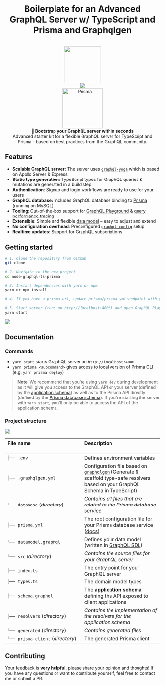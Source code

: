 <h1 align="center"><strong>Boilerplate for an Advanced GraphQL Server w/ TypeScript and Prisma and Graphqlgen</strong></h1>

<br />

<div align="center"><img src="https://imgur.com/c6Y4tGw.png" width="120"/></div>
<div align="center"><img src="https://imgur.com/1MfnLVl.png" /></div>
<div align="center"><img src="https://i.imgur.com/QgwDieO.png" alt="Prisma" height="130px"></div>

<div align="center"><strong>🚀 Bootstrap your GraphQL server within seconds</strong></div>
<div align="center">Advanced starter kit for a flexible GraphQL server for TypeScript and Prisma - based on best practices from the GraphQL community.</div>

## Features

- **Scalable GraphQL server:** The server uses [`graphql-yoga`](https://github.com/prisma/graphql-yoga) which is based on Apollo Server & Express
- **Static type generation**: TypeScript types for GraphQL queries & mutations are generated in a build step
- **Authentication**: Signup and login workflows are ready to use for your users
- **GraphQL database:** Includes GraphQL database binding to [Prisma](https://www.prismagraphql.com) (running on MySQL)
- **Tooling**: Out-of-the-box support for [GraphQL Playground](https://github.com/prisma/graphql-playground) & [query performance tracing](https://github.com/apollographql/apollo-tracing)
- **Extensible**: Simple and flexible [data model](./database/datamodel.graphql) – easy to adjust and extend
- **No configuration overhead**: Preconfigured [`graphql-config`](https://github.com/prisma/graphql-config) setup
- **Realtime updates**: Support for GraphQL subscriptions

## Getting started

```sh
# 1. Clone the repository from Github
git clone

# 2. Navigate to the new project
cd node-graphql-ts-prisma

# 3. Install dependencies with yarn or npm
yarn or npm install

# 4. If you have a prisma url, update prisma/prisma.yml:endpoint with your custom endpoint

# 5. Start server (runs on http://localhost:4000) and open GraphQL Playground
yarn start
```

![](https://imgur.com/hElq68i.png)

## Documentation

### Commands

- `yarn start` starts GraphQL server on `http://localhost:4000`
- `yarn prisma <subcommand>` gives access to local version of Prisma CLI (e.g. `yarn prisma deploy`)

> **Note**: We recommend that you're using `yarn dev` during development as it will give you access to the GraphQL API or your server (defined by the [application schema](./src/schema.graphql)) as well as to the Prisma API directly (defined by the [Prisma database schema](./generated/prisma.graphql)). If you're starting the server with `yarn start`, you'll only be able to access the API of the application schema.

### Project structure

![](https://imgur.com/95faUsa.png)

| File name 　　　　　　　　　　　　　　 | Description 　　　　　　　　<br><br>                                                                                                                                   |
| :------------------------------------- | :--------------------------------------------------------------------------------------------------------------------------------------------------------------------- |
| `├── .env`                             | Defines environment variables                                                                                                                                          |
| `├── .graphqlgen.yml`                  | Configuration file based on [`graphqlgen`](https://github.com/prisma/graphqlgen) (Generate & scaffold type-safe resolvers based on your GraphQL Schema in TypeScript). |
| `└── database` (_directory_)           | _Contains all files that are related to the Prisma database service_                                                                                                   | \  |
| `├── prisma.yml`                       | The root configuration file for your Prisma database service ([docs](https://www.prismagraphql.com/docs/reference/prisma.yml/overview-and-example-foatho8aip))         |
| `└── datamodel.graphql`                | Defines your data model (written in [GraphQL SDL](https://blog.graph.cool/graphql-sdl-schema-definition-language-6755bcb9ce51))                                        |
| `└── src` (_directory_)                | _Contains the source files for your GraphQL server_                                                                                                                    |
| `├── index.ts`                         | The entry point for your GraphQL server                                                                                                                                |
| `├── types.ts`                         | The domain model types                                                                                                                                                 |
| `├── schema.graphql`                   | The **application schema** defining the API exposed to client applications                                                                                             |
| `├── resolvers` (_directory_)          | _Contains the implementation of the resolvers for the application schema_                                                                                              |
| `└── generated` (_directory_)          | _Contains generated files_                                                                                                                                             |
| `└── prisma-client` (_directory_)      | The generated Prisma client                                                                                                                                            |

## Contributing

Your feedback is **very helpful**, please share your opinion and thoughts! If you have any questions or want to contribute yourself, feel free to contact me or submit a PR.
